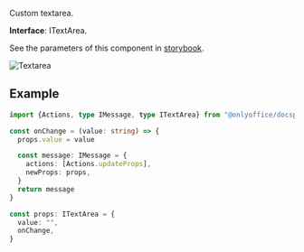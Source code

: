 Custom textarea.

**Interface**: ITextArea.

See the parameters of this component in [storybook](https://storybook.onlyoffice.io/?path=/docs/components-textarea--docs).

![Textarea](/assets/images/docspace/textarea.png)

## Example

``` ts
import {Actions, type IMessage, type ITextArea} from "@onlyoffice/docspace-plugin-sdk"

const onChange = (value: string) => {
  props.value = value

  const message: IMessage = {
    actions: [Actions.updateProps],
    newProps: props,
  }
  return message
}

const props: ITextArea = {
  value: "",
  onChange,
}
```
